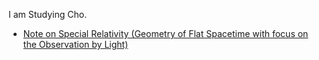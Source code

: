 <script src="https://cdn.mathjax.org/mathjax/latest/MathJax.js?config=TeX-AMS-MML_HTMLorMML" type="text/javascript"></script>
I am Studying Cho.
* [Note on Special Relativity (Geometry of Flat Spacetime with focus on the Observation by Light)](noteSR.md)
